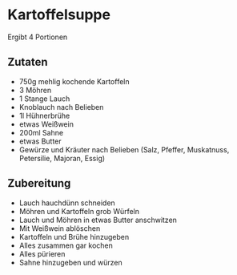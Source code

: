 # Kartoffelsuppe

Ergibt 4 Portionen

## Zutaten
* 750g mehlig kochende Kartoffeln
* 3 Möhren
* 1 Stange Lauch
* Knoblauch nach Belieben
* 1l Hühnerbrühe
* etwas Weißwein
* 200ml Sahne
* etwas Butter
* Gewürze und Kräuter nach Belieben (Salz, Pfeffer, Muskatnuss, Petersilie, Majoran, Essig)

## Zubereitung
* Lauch hauchdünn schneiden
* Möhren und Kartoffeln grob Würfeln
* Lauch und Möhren in etwas Butter anschwitzen
* Mit Weißwein ablöschen
* Kartoffeln und Brühe hinzugeben
* Alles zusammen gar kochen
* Alles pürieren
* Sahne hinzugeben und würzen
